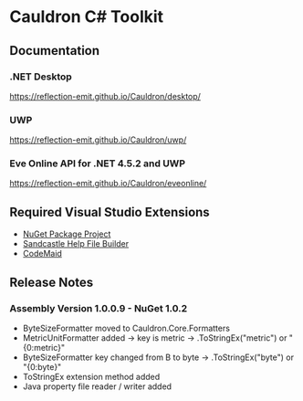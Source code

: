 # Cauldron C# Toolkit

## Documentation
### .NET Desktop
https://reflection-emit.github.io/Cauldron/desktop/
### UWP
https://reflection-emit.github.io/Cauldron/uwp/
### Eve Online API for .NET 4.5.2 and UWP
https://reflection-emit.github.io/Cauldron/eveonline/
## Required Visual Studio Extensions
- [NuGet Package Project](https://marketplace.visualstudio.com/items?itemName=NuProjTeam.NuGetPackageProject)
- [Sandcastle Help File Builder](https://github.com/EWSoftware/SHFB/releases)
- [CodeMaid](http://www.codemaid.net/)

## Release Notes
### Assembly Version 1.0.0.9 - NuGet 1.0.2
- ByteSizeFormatter moved to Cauldron.Core.Formatters
- MetricUnitFormatter added -> key is metric -> .ToStringEx("metric") or "{0:metric}"
- ByteSizeFormatter key changed from B to byte -> .ToStringEx("byte") or "{0:byte}"
- ToStringEx extension method added
- Java property file reader / writer added
